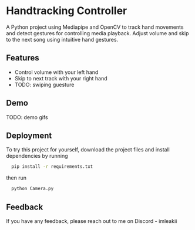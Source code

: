 
# Handtracking Controller

A Python project using Mediapipe and OpenCV to track hand movements and detect gestures for controlling media playback. Adjust volume and skip to the next song using intuitive hand gestures.


## Features

- Control volume with your left hand
- Skip to next track with your right hand
- TODO: swiping guesture


## Demo

TODO: demo gifs


## Deployment

To try this project for yourself, download the project files and install dependencies by running

```bash
  pip install -r requirements.txt
```
then run
```bash
  python Camera.py
```

## Feedback

If you have any feedback, please reach out to me on Discord - imleakii

